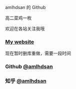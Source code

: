amlhdsan 的 Github

高二菜鸡一枚

欢迎在各站关注我哦

### [My website](https://amlhdsan.github.io/) 

现在暂时删库重做，需要一段时间

### Github [@amlhdsan](https://github.com/amlhdsan)
### 知乎 [@amlhdsan](https://www.zhihu.com/people/50-15-97-52-51)
